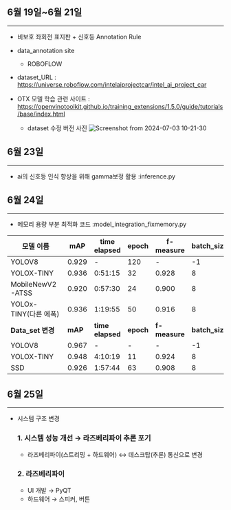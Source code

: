 ## 6월 19일~6월 21일
---
* 비보호 좌회전 표지판 + 신호등 Annotation Rule

* data_annotation site 
    * ROBOFLOW   

* dataset_URL : https://universe.roboflow.com/intelaiprojectcar/intel_ai_project_car

* OTX 모델 학습 관련 사이트 :   https://openvinotoolkit.github.io/training_extensions/1.5.0/guide/tutorials/base/index.html
    * dataset 수정 버전 사진
	![Screenshot from 2024-07-03 10-21-30](https://github.com/suhwanjo/Intel-Edge-AI-Project/assets/163945374/b5a500fe-6998-4477-87a5-339937b5d620)

## 6월 23일
---
* ai의 신호등 인식 향상을 위해 gamma보정 활용
  :inference.py
  
  
## 6월 24일
---
* 메모리 용량 부분 최적화 코드
    :model_integration_fixmemory.py

| 모델 이름               | mAP   | time elapsed | epoch | f-measure | batch_size | learning_rate |
|-------------------------|-------|--------------|-------|-----------|------------|---------------|
| YOLOV8                  | 0.929 | -            | 120   | -         | -1         | -             |
| YOLOX-TINY              | 0.936 | 0:51:15      | 32    | 0.928     | 8          | 0.0002        |
| MobileNewV2-ATSS        | 0.920 | 0:57:30      | 24    | 0.900     | 8          | 0.004         |
| YOLOx-TINY(다른 에폭)   | 0.936 | 1:19:55      | 50    | 0.916     | 8          | 0.0002        |
| **Data_set 변경**       |**mAP**   | **time elapsed** | **epoch** | **f-measure** | **batch_size** | **learning_rate** |
| YOLOV8                  | 0.967 | -            | -     | -         | -1         | -             |
| YOLOX-TINY              | 0.948 | 4:10:19      | 11    | 0.924     | 8          | 0.0002        |
| SSD                     | 0.926 | 1:57:44      | 63    | 0.908     | 8          | 0.01          |

## 6월 25일
---
- 시스템 구조 변경
    
    ### 1. 시스템 성능 개선 → 라즈베리파이 추론 포기
    
    - 라즈베리파이(스트리밍 + 하드웨어) ↔ 데스크탑(추론) 통신으로 변경
    
    ### 2. 라즈베리파이
    - UI 개발 → PyQT
    - 하드웨어 → 스피커, 버튼
    
